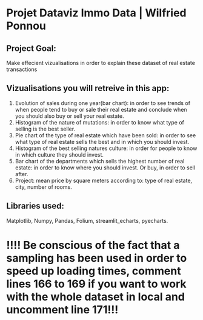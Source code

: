 # Projet Dataviz Immo Data | Wilfried Ponnou
## Project Goal:
Make effecient vizualisations in order to explain these dataset of real estate transactions
## Vizualisations you will retreive in this app:
1) Evolution of sales during one year(bar chart): in order to see trends of when people tend to buy or sale their real estate
and conclude when you should also buy or sell your real estate.
2) Histogram of  the nature of mutations: in order to know what type of selling is the best seller.
3) Pie chart of the type of real estate which have been sold: in order to see what type of real estate sells the best and in which you should invest.
4) Histogram of the best selling natures culture: in order for people to know in which culture they should invest.
5) Bar chart of the departments which sells the highest number of real estate: in order to know where you should invest. Or buy, in order to sell after.
6) Project: mean price by square meters according to: type of real estate, city, number of rooms.
## Libraries used:
Matplotlib, Numpy, Pandas, Folium, streamlit_echarts, pyecharts.
# !!!! Be conscious of the fact that a sampling has been used in order to speed up loading times, comment lines 166 to 169 if you want to work with the whole dataset in local and uncomment line 171!!! 
